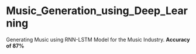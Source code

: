 # Music_Generation_using_Deep_Learning

Generating Music using RNN-LSTM Model for the Music Industry. **Accuracy of 87%**

